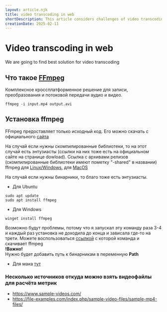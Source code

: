 ```yaml
---
layout: article.njk
title: video transcoding in web
shortDescription: This article considers challenges of video transcoding in web
creationDate: 2025-02-11
---
```


# Video transcoding in web

We are going to find best solution for video transcoding

## Что такое [FFmpeg](https://www.ffmpeg.org/) 
Комплексное кроссплатформенное решение для записи, преобразования и потоковой передачи аудио и видео. 

```commandline
ffmpeg -i input.mp4 output.avi
```

## Установка ffmpeg
FFmpeg предоставляет только исходный код. Его можно скачать с официального [сайта](https://www.ffmpeg.org/)

На случай если нужны скомпилированные библиотеки, то на этот случай есть энтузиасты (ссылки на них тоже есть на официальном сайте на странице dowload).
Ссылка с архивами релизов (скомпилированные библиотеки имеют пометку "-shared" в названии) ffmpeg для [Linux/Windows](https://github.com/BtbN/FFmpeg-Builds/releases), для [MacOS](https://evermeet.cx/ffmpeg/)

На случай если нужны бинарники, то благо тоже есть энтузиасты.

* Для Ubuntu
```commandline
sudo apt update
sudo apt install ffmpeg
```

* Для Windows
```commandline
winget install ffmpeg
```
Возможно будут проблемы, потому что я запускал эту команду раза 3-4 и каждый раз установка не доходила до конца и зависала где-то на трети.
Можете воспользоваться [ссылкой](https://github.com/GyanD/codexffmpeg/releases/download/7.1/ffmpeg-7.1-full_build.zip) с которой команда и скачивает ffmpeg  
**!Важно!**  
Нужно будет добавить путь к бинарникам в переменную **Path**

  
* Для мака [тут](https://evermeet.cx/ffmpeg/)


### Несколько источников откуда можно взять видеофайлы для расчёта метрик
- https://www.sample-videos.com/
- https://file-examples.com/index.php/sample-video-files/sample-mp4-files/